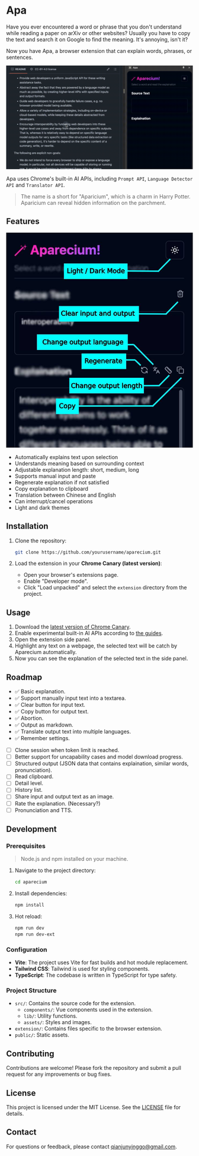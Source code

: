 # Apa

Have you ever encountered a word or phrase that you don't understand while reading a paper on arXiv or other websites? Usually you have to copy the text and search it on Google to find the meaning. It's annoying, isn't it?

Now you have Apa, a browser extension that can explain words, phrases, or sentences.

[![](./assets/apa.gif)]()

Apa uses Chrome's built-in AI APIs, including `Prompt API`, `Language Detector API` and `Translator API`.

> The name is a short for "Aparicium", which is a charm in Harry Potter. Aparicium can reveal hidden information on the parchment.

## Features

[![](./assets/ui.jpeg)]()

- Automatically explains text upon selection
- Understands meaning based on surrounding context
- Adjustable explanation length: short, medium, long
- Supports manual input and paste
- Regenerate explanation if not satisfied
- Copy explanation to clipboard
- Translation between Chinese and English
- Can interrupt/cancel operations
- Light and dark themes

## Installation

1. Clone the repository:

   ```bash
   git clone https://github.com/yourusername/aparecium.git
   ```

2. Load the extension in your **Chrome Canary (latest version)**:
   - Open your browser's extensions page.
   - Enable "Developer mode".
   - Click "Load unpacked" and select the `extension` directory from the project.

## Usage

1. Download the [latest version of Chrome Canary](https://www.google.com/intl/en_ca/chrome/canary/).
2. Enable experimental built-in AI APIs according to [the guides](https://docs.google.com/document/d/18otm-D9xhn_XyObbQrc1v7SI-7lBX3ynZkjEpiS1V04/edit?tab=t.0).
3. Open the extension side panel.
4. Highlight any text on a webpage, the selected text will be catch by Aparecium automatically.
5. Now you can see the explanation of the selected text in the side panel.

## Roadmap

- ✅ Basic explanation.
- ✅ Support manually input text into a textarea.
- ✅ Clear button for input text.
- ✅ Copy button for output text.
- ✅ Abortion.
- ✅ Output as markdown.
- ✅ Translate output text into multiple languages.
- ✅ Remember settings.
- [ ] Clone session when token limit is reached.
- [ ] Better support for uncapability cases and model download progress.
- [ ] Structured output (JSON data that contains explaination, similar words, pronunciation).
- [ ] Read clipboard.
- [ ] Detail level.
- [ ] History list.
- [ ] Share input and output text as an image.
- [ ] Rate the explanation. (Necessary?)
- [ ] Pronunciation and TTS.

## Development
### Prerequisites

> Node.js and npm installed on your machine.


1. Navigate to the project directory:

   ```bash
   cd aparecium
   ```
2. Install dependencies:

   ```bash
   npm install
   ```
3. Hot reload:

   ```bash
   npm run dev
   npm run dev-ext
   ```


### Configuration

- **Vite**: The project uses Vite for fast builds and hot module replacement.
- **Tailwind CSS**: Tailwind is used for styling components.
- **TypeScript**: The codebase is written in TypeScript for type safety.

### Project Structure

- `src/`: Contains the source code for the extension.
  - `components/`: Vue components used in the extension.
  - `lib/`: Utility functions.
  - `assets/`: Styles and images.
- `extension/`: Contains files specific to the browser extension.
- `public/`: Static assets.

## Contributing

Contributions are welcome! Please fork the repository and submit a pull request for any improvements or bug fixes.

## License

This project is licensed under the MIT License. See the [LICENSE](./LICENSE) file for details.

## Contact

For questions or feedback, please contact [qianjunyinggo@gmail.com](mailto:qianjunyinggo@gmail.com).
